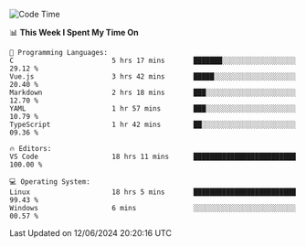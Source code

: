 
<!--START_SECTION:waka-->
![Code Time](http://img.shields.io/badge/Code%20Time-680%20hrs%2030%20mins-blue)

📊 **This Week I Spent My Time On** 

```text
💬 Programming Languages: 
C                        5 hrs 17 mins       ███████░░░░░░░░░░░░░░░░░░   29.12 % 
Vue.js                   3 hrs 42 mins       █████░░░░░░░░░░░░░░░░░░░░   20.40 % 
Markdown                 2 hrs 18 mins       ███░░░░░░░░░░░░░░░░░░░░░░   12.70 % 
YAML                     1 hr 57 mins        ███░░░░░░░░░░░░░░░░░░░░░░   10.79 % 
TypeScript               1 hr 42 mins        ██░░░░░░░░░░░░░░░░░░░░░░░   09.36 % 

🔥 Editors: 
VS Code                  18 hrs 11 mins      █████████████████████████   100.00 % 

💻 Operating System: 
Linux                    18 hrs 5 mins       █████████████████████████   99.43 % 
Windows                  6 mins              ░░░░░░░░░░░░░░░░░░░░░░░░░   00.57 % 
```


 Last Updated on 12/06/2024 20:20:16 UTC
<!--END_SECTION:waka-->
